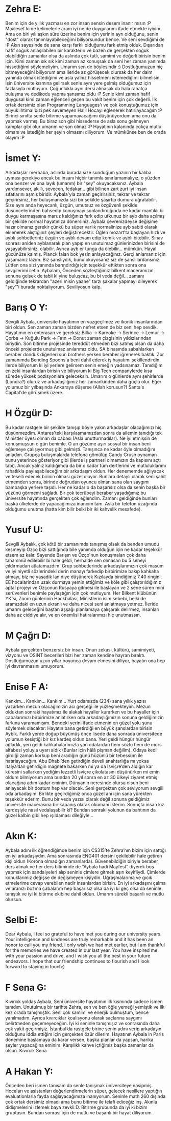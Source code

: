 # Zehra E:
Benim için de yıllık yazması en zor insan sensin desem inanır mısın :P Maalesef ki ne kelimelerle aram iyi ne de duygularımı ifade etmekte iyiyim. Ama on biri yılı aşkın süre üzerine benim için yerinin ayrı olduğunu, senin "dost" olarak tanımlayabileceğimi biliyorsundur bence. Ve seni sevdiğimi de :P Akın sayesinde de sana karşı farklı olduğumu fark etmiş olduk. Dışarıdan hafif soğuk anlaşılabilen bir karakterin ve bazen de gerçekten soğuk olabildiğin zamanlar olsa da aslında çok tatlı, samimi ve değerli birisin benim için. Kimi zaman sık sık kimi zaman az konuşsak da seni her zaman yanımda hissettiğimi söylemeliyim. Umarım sen de böylesindir :) Dostluğumuzun hiç bitmeyeceğini biliyorum ama ileride az görüşecek olursak da her daim yanında olmak istediğimi ve asla yalnız hissetmeni istemediğimi bilmelisin. İşin üniversite kısmına gelirsek senle aynı yere gelmiş olduğumuz için fazlasıyla mutluyum. Çoğunlukla aynı dersi almasak da hala rahatça buluşma ve dedikodu yapma şansımız oldu :P Senle kimi zaman hafif duygusal kimi zaman eğlenceli geçen bu vakit benim için çok değerli. İlk ortak dersimiz olan Programming Languages'ı ve çok konuştuğumuz için büyük ihtimal bizi pek sevemeyen Halil Hocayı eğlenerek hatırlayacağım :P Birinci sınıfta senle bitirme yapamayacağımı düşünüyordum ama onu da yapmak varmış. Bu biraz son gibi hissederse de asla sonu gelmeyen kamplar gibi olur umarım ve son olmaz :P Hayatının kalanında çokça mutlu olmanı ve istediğin her şeyin olmasını diliyorum. Ve mümkünse ben de orada olayım :P

# İsmet Y:
Arkadaşlar merhaba, aslında burada size sunduğum yazının bir kalıba uyması gerekiyo ancak bu insanı hiçbir tanımla sınırlamamalıyız, o yüzden ona benzer ve ona layık (umarım) bir "şey" okuyacaksınız. Aybala yardımsever, akıllı, sevecen, fedakar... gibi bilinen zart zurt iyi insan sıfatlarını aşmış biridir. Aybala'yla zaman geçirirsiniz, tekrar ve tekrar geçirirsiniz, her buluşmanızda sizi bir şekilde şaşırtıp dumura uğratabilir. Size aynı anda heyecanlı, üzgün, umutsuz ve özgüvenli şekilde düşüncelerinden bahsedip konuşmayı sonlandırdığında ne kadar mantıklı bi duygu karmaşasına maruz kaldığınızı fark edip ufkunuz bir ayb daha açılmış bir şekilde normal hayatınıza dönersiniz. Aybala çevrenizdeyse değişime hazır olmanız gerekir çünkü bu süper varlık normalinize ayb sabiti olarak eklenerek alıştığınız şeyleri değiştirecektir. Öğlen mozart'ta başlayan hızlı ve ayblı sohbetleriniz üzgün ve ayblı devam edip komik ve ayblı bitebilir. Sınav sonrası aniden ayblanarak plan yapıp en unutulmaz günlerinizden birisini de yaşayabilirsiniz, olabilir. Ayrıca ayb er tunga da ölebilir... mümkün. Hayal gücünüze kalmış. Planck falan bok yesin anlayacağınız. Gerçi anlamanız için yaşamanız lazım. Biz şanslıydık, bunu okuyosanız siz de şanslılardansınız. Lütfen ona sizi yanında barındırdığı için teşekkür ettikten sonra ona sevgilerimi iletin. Aybalam, Önceden sözleştiğimiz bilkent maceramızın sonuna gelsek de tabii ki yine buluşcaz, bu bi veda değil... zamanı geldiğinde tekrardan "azeri misin yaane" tarzı şakalar yapmayı dileyerek "şey"'i burada noktalıyorum. Seviliyosun kalp.

# Barış O Y:
Sevgili Aybala, üniversite hayatımın en vazgeçilmez ve ikonik insanlarından biri oldun. Sen zaman zaman bizden nefret etsen de biz seni hep sevdik. Hayatımın en enterasan ve gereksiz Bilka -> Kareoke -> Serince -> Lemur -> Çorba -> Kuğulu Park -> Fırın -> Donut zaman çizgisinin yıldızlarından biriydin. Son bitirme projesinde tereddüt etmeden bizi satmış olsan da daha önceki projelerde unutulmaz anılarımız oldu. SA binasında sabahlarken beraber donduk diğerleri sun brothers yerken beraber iğrenerek baktık. Zor zamanımda Bending Spoons'a beni dahil ederek iş hayatımı şekillendirdin. İlerde biliyorum ki iyi yerlere gelirsem senin emeğin yadsınamaz. Tanıdığım en zeki insanlardan birisin ve biliyorum ki Big Tech companylerde kısa sürede yüksek pozisyonlara geleceksin. Umarım o günlerde aynı şehirlerde (Londra?) oluruz ve arkadaşlığımız her zamankinden daha güçlü olur. Eğer yolumuz bir yılbaşında Ankaraya düşerse (Allah korusun?) Santa's Capital'de görüşmek üzere.

# H Özgür D:
Bu kadar rastgele bir şekilde tanışıp böyle yakın arkadaşlar olacağımızı hiç düşünmezdim. Antares'teki karşılaşmamızdan sonra da ailemin tanıdığı tek Ministler üyesi olman da cabası (Asla unutturmadılar). Ne iyi etmişsin de konuşmuşsun o gün benimle. O an gözüme aşırı sosyal bir insan beni eğlemeye çalışıyormuş gibi gelmişti. Tanışınca ne kadar öyle olmadığını anladım. Grupça buluşmalarda telefona gömülüp Candy Crush oynaman bunu yeterince gösteriyor gibi (ilerde iş partneri olmamızın da kapısını açtı tabi). Ancak yalnız kaldığımda da bir o kadar tüm dertlerimi ve mutluluklarımı rahatlıkla paylaşabileceğim bir arkadaşım oldun. Her denememde ağlıyacak ve teselli edecek birinin olması güzel oluyor. Bunlara detaylı olarak seni şahit etmemden sonra, birinde doğrudan oyuncu olman sana olan saygımı bambaşka yerlere taşıdı. Her ne kadar o da başarısız olsa da senin başka bir yüzünü görmemi sağladı. Bir çok tecrübeyi beraber yaşadığımız bu üniversite hayatında gerçekten çok eğlendim. Zamanı geldiğinde bunları başka ülkelerde de yapacağımıza inancım tam. Asla bir telefon uzağında olduğumu unutma (hatta kim bilir belki bir iki kahvelik mesafede).

# Yusuf U:
Sevgili Aybalık, çok kötü bir zamanımda tanışmış olsak da benden umudu kesmeyip Özço bizi sattığında bile yanımda olduğun için ne kadar teşekkür etsem az kalır. Sayende Barışın ve Özço'nun konuşmaları çok daha tahammül edilebilir bi hale geldi, herhalde sen olmasan bu 5 seneyi çıldırmadan atlatamazdım. Grup sohbetlerinde arkadaşlarımızın çok masum ve iyi niyetli sözlerindeki derin manayı farkedip birbirimize bakıp kahkaha atmayı, biz ne yaşadık lan diye düşünerek Kızılayda bindiğimiz 7.40 ringini, EE hocalarindan uzak durmaya yemin ettiğimiz ve köle gibi çalıştırıldığımız aptal projeyi ve Özçonun Rusyaya gitmesi ile başlayan ve 2 sene süren mini serüvenleri benimle paylaştığın için çok mutluyum. Her Bilkent klübünün YK'sı, Zoom günlerinin Hackbalası, Ministlerin isim sebebi, belki de aramızdaki en uzun ekranlı ve daha nicesi seni anlatmaya yetmez. İleride umarım geleceğini baştan aşşağı planlamaya çalışarak delirmez, insanları daha az ciddiye alır, ve en önemlisi hatıralarımızı hiç unutmassın.

# M Çağrı D:
Aybala gerçekten benzersiz bir insan. Onun zekası, kültürü, samimiyeti, vizyonu ve OSINT becerileri bizi her zaman kendine hayran bıraktı. Dostluğumuzun uzun yıllar boyunca devam etmesini diliyor, hayatın ona hep iyi davranmasını umuyorum.

# Enise F A:
Kankim… Kankim… Kankim… Yurt odamızda (234) sana yıllık yazısı yazarken mezun olacağımızın acı gerçeği ile yüzleşmekteyim. Mezun olduktan sonraki hayatımız ile alakalı hayaller kurarken ve bu hayaller için çabalarımızı birbirimize anlatırken oda arkadaşlığımızın sonuna geldiğimizin farkına varamamışım. Bendeki yerini ifade etmenin en güzel yolu şunu söylemek olacaktır: Hayatın bana getirdiği en büyük şanslardan birisin Aybik. Farklı yerde doğup büyümüş önce lisede daha sonrada üniversitede yolumun kesiştiği bir kız kardeş oldun bana. Yeri geldi hüngür hüngür ağladık, yeri geldi kahkahalarımızla yan odalardan hem sözlü hem de mors alfabesi yoluyla uyarı aldık (Bunlar için hâlâ pişman değilim). Odaya kedi girdiği zaman korkup beni aradığın günü hüzünlü bir tebessüm ile hatırlayacağım. Abu Dhabi’den getirdiğin develi anahtarlığa mı yoksa İtalya’dan getirdiğin magnete bakarken mi ya da İsviçre’den aldığın kar küresini sallarken yediğim lezzetli İsviçre çikolatasını düşünürken mi emin oldum bilmiyorum ama bundan 20 yıl sonra en az 30 ülkeyi ziyaret etmiş olacağına adım kadar eminim. Dünyanın neresinde olursa olsun beni anlayacak bir dostum hep var olacak. Seni gerçekten çok seviyorum sevgili oda arkadaşım. Birlikte geçirdiğimiz onca güzel anı için sana yürekten teşekkür ederim. Bunu bir veda yazısı olarak değil sonuna geldiğimiz üniversite macerasına bir kapanış olarak okumanı isterim. Sonuçta insan kız kardeşiyle nasıl vedalaşabilir ki? Bundan sonraki yolunun da bahtının da güzel kalbin gibi hep ışıldaması dileğiyle...


# Akın K:
Aybala adını ilk öğrendiğimde benim için CS315’te Zehra’nın bizim için sattığı en iyi arkadaşıydın. Ama sonrasında ENG401 dersini çekilebilir hale getiren kişi oldun (Korona olmadığın zamanlarda). Güvenebildiğin biriyle beraber ders almak ve her ders bitiminde de “Aybala hadi Mayfest” diyerek boş yapmak için sandalyeleri alıp seninle çimlere gitmek aşırı keyifliydi. Çimlerde konuklarımız değişse de değişmeyen kişiydin. Uğraşmalarıma ve gıcık etmelerime cevap verebilen nadir insanlardan birisin. En iyi arkadaşını çalma ve aranızı bozma çabalarım hep başarısız olsa da iyi ki geç olsa da seninle tanıştık ve iyi ki bitirme ekibine dahil oldun. Umarım sürekli başarılı ve mutlu olursun.


# Selbi E:
Dear Aybala, I feel so grateful to have met you during our university years. Your intelligence and kindness are truly remarkable and it has been an honor to call you my friend. I only wish we had met earlier, but I am thankful for the memories we have created in our last year. You have inspired me with your passion and drive, and I wish you all the best in your future endeavors. I hope that our friendship continues to flourish and I look forward to staying in touch:)


# F Sena G:
Kıvırcık yoldaş Aybala, Seni üniversite hayatımın ilk kısmında sadece ismen tanıdım. Unutulmuş bir tarihte Zehra, sen ve ben öğle yemeği yemiştik ve ilk kez orada tanışmıştık. Seni çok samimi ve enerjik bulmuştum, bence yanılmadım. Ayrıca kıvırcıklar koalisyonu olarak saçlarına saygımı belirtmeden geçemeyeceğim. İyi ki seninle tanışmışız ve sonrasında daha çok vakit geçirmişiz. İstanbul’da rastgele birine senin adını verip arkadaşın olduğunu iddia ettiğim için gerçekten özür dilerim. Hayatının Aybala in Paris dönemine başlamaya da karar versen, başka planlar da yapsan, harika şeyler yapacağına eminim. Karşılıklı kahve içtiğimiz başka zamanlar da olsun. Kıvırcık Sena


# A Hakan Y:
Önceden beri ismen tanısam da senle tanışmak üniversiteye nasipmiş. Hocaları ve asistanları değerlendirmelerin süper, gelecek nesillere yaptığın evaluationlarla fayda sağlayacağımıza inanıyorum. Seninle math 260 dışında çok ortak dersimiz olmadı ama bunu bitirme ile telafi ediceğiz inş. Akınla didişmelerini izlemek baya zevkli:D. Bitirme grubunda da iyi ki bizim gruptasın. Bundan sonrası için de mutlu ve başarılı bir hayat diliyorum.
